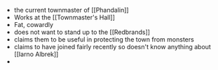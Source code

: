 - the current townmaster of [[Phandalin]]
- Works at the [[Townmaster's Hall]]
- Fat, cowardly
- does not want to stand up to the [[Redbrands]]
- claims them to be useful in protecting the town from monsters
- claims to have joined fairly recently so doesn't know anything about [[Iarno Albrek]]
- 